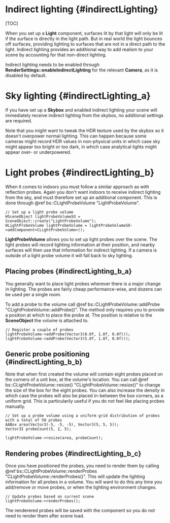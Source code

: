 Indirect lighting				{#indirectLighting}
===============
[TOC]

When you set up a **Light** component, surfaces lit by that light will only be lit if the surface is directly in the light path. But in real world the light bounces off surfaces, providing lighting to surfaces that are not in a direct path to the light. Indirect lighting provides an additional way to add realism to your scene by accounting for that non-direct lighting.

Indirect lighting needs to be enabled through **RenderSettings::enableIndirectLighting** for the relevant **Camera**, as it is disabled by default.

# Sky lighting {#indirectLighting_a}
If you have set up a **Skybox** and enabled indirect lighting your scene will immediately receive indirect lighting from the skybox, no additional settings are required.

Note that you might want to tweak the HDR texture used by the skybox so it doesn't overpower normal lighting. This can happen because some cameras might record HDR values in non-physical units in which case sky might appear too bright or too dark, in which case analytical lights might appear over- or underpowered.

# Light probes {#indirectLighting_b}
When it comes to indoors you must follow a similar approach as with reflection probes. Again you don't want indoors to receive indirect lighting from the sky, and must therefore set up an additional component. This is done through @ref bs::CLightProbeVolume "LightProbeVolume". 

~~~~~~~~~~~~~{.cpp}
// Set up a light probe volume
HSceneObject lightProbeVolumeSO = SceneObject::create("LightProbeVolume");
HLightProbeVolume lightProbeVolume = lightProbeVolumeSO->addComponent<CLightProbeVolume>();
~~~~~~~~~~~~~

**LightProbeVolume** allows you to set up light probes over the scene. The light probes will record lighting information at their position, and nearby surfaces will then use that information for indirect lighting. If a camera is outside of a light probe volume it will fall back to sky lighting. 

## Placing probes {#indirectLighting_b_a}
You generally want to place light probes wherever there is a major change in lighting. The probes are fairly cheap performance-wise, and dozens can be used per a single room. 

To add a probe to the volume call @ref bs::CLightProbeVolume::addProbe "CLightProbeVolume::addProbe()". The method only requires you to provide a position at which to place the probe at. The position is relative to the **SceneObject** the volume is attached to. 

~~~~~~~~~~~~~{.cpp}
// Register a couple of probes
lightProbeVolume->addProbe(Vector3(0.0f, 1.0f, 0.0f)));
lightProbeVolume->addProbe(Vector3(5.0f, 1.0f, 0.0f)));
~~~~~~~~~~~~~

## Generic probe positioning {#indirectLighting_b_b}
Note that when first created the volume will contain eight probes placed on the corners of a unit box, at the volume's location. You can call @ref bs::CLightProbeVolume::resize() "CLightProbeVolume::resize()" to change the size of the box for the eight probes. You can also increase the density in which case the probes will also be placed in-between the box corners, as a uniform grid. This is particularily useful if you do not feel like placing probes manually.

~~~~~~~~~~~~~{.cpp}
// Set up a probe volume using a uniform grid distribution of probes with a total of 50 probes
AABox area(Vector3(-5, -5, -5), Vector3(5, 5, 5));
Vector3I probeCount(5, 2, 5);

lightProbeVolume->resize(area, probeCount);
~~~~~~~~~~~~~

## Rendering probes {#indirectLighting_b_c}
Once you have positioned the probes, you need to render them by calling @ref bs::CLightProbeVolume::renderProbes "CLightProbeVolume::renderProbes()". This will update the lighting information for all probes in a volume. You will want to do this any time you add/remove or move probes, or when the lighting environment changes.

~~~~~~~~~~~~~{.cpp}
// Update probes based on current scene
lightProbeVolume->renderProbes();
~~~~~~~~~~~~~

The renderered probes will be saved with the component so you do not need to render them after scene load.